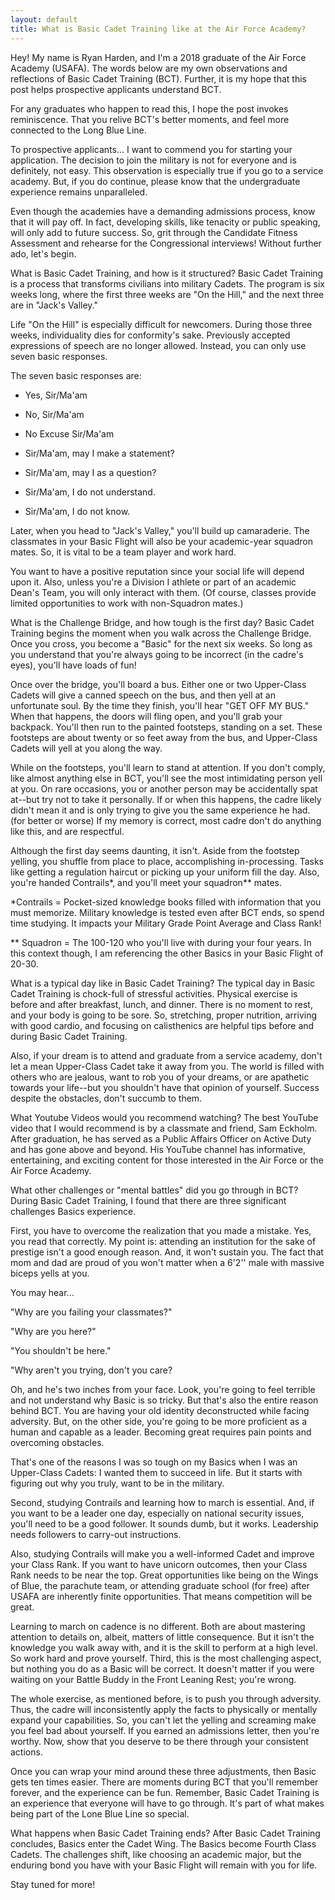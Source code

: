 ```yaml
---
layout: default
title: What is Basic Cadet Training like at the Air Force Academy?
---
```


Hey! My name is Ryan Harden, and I'm a 2018 graduate of the Air Force Academy (USAFA).  The words below are my own observations and reflections of Basic Cadet Training (BCT).  Further, it is my hope that this post helps prospective applicants understand BCT.


For any graduates who happen to read this, I hope the post invokes reminiscence.  That you relive BCT's better moments, and feel more connected to the Long Blue Line.  


To prospective applicants...
I want to commend you for starting your application. The decision to join the military is not for everyone and is definitely, not easy. This observation is especially true if you go to a service academy. But, if you do continue, please know that the undergraduate experience remains unparalleled.


Even though the academies have a demanding admissions process, know that it will pay off. In fact, developing skills, like tenacity or public speaking, will only add to future success. So, grit through the Candidate Fitness Assessment and rehearse for the Congressional interviews!  Without further ado, let's begin.


What is Basic Cadet Training, and how is it structured?
Basic Cadet Training is a process that transforms civilians into military Cadets. The program is six weeks long, where the first three weeks are "On the Hill," and the next three are in "Jack's Valley."


Life "On the Hill" is especially difficult for newcomers. During those three weeks, individuality dies for conformity's sake. Previously accepted expressions of speech are no longer allowed. Instead, you can only use seven basic responses.



The seven basic responses are: 

- Yes, Sir/Ma'am

- No, Sir/Ma'am

- No Excuse Sir/Ma'am

- Sir/Ma'am, may I make a statement? 

- Sir/Ma'am, may I as a question?

- Sir/Ma'am, I do not understand.

- Sir/Ma'am, I do not know.


Later, when you head to "Jack's Valley," you'll build up camaraderie. The classmates in your Basic Flight will also be your academic-year squadron mates. So, it is vital to be a team player and work hard. 


You want to have a positive reputation since your social life will depend upon it. Also, unless you're a Division I athlete or part of an academic Dean's Team, you will only interact with them.  (Of course, classes provide limited opportunities to work with non-Squadron mates.)


What is the Challenge Bridge, and how tough is the first day? 
Basic Cadet Training begins the moment when you walk across the Challenge Bridge.  Once you cross, you become a "Basic" for the next six weeks.  So long as you understand that you're always going to be incorrect (in the cadre's eyes), you'll have loads of fun!


Once over the bridge, you'll board a bus.  Either one or two Upper-Class Cadets will give a canned speech on the bus, and then yell at an unfortunate soul.  By the time they finish, you'll hear "GET OFF MY BUS."  When that happens, the doors will fling open, and you'll grab your backpack.  You'll then run to the painted footsteps, standing on a set.  These footsteps are about twenty or so feet away from the bus, and Upper-Class Cadets will yell at you along the way.


While on the footsteps, you'll learn to stand at attention.  If you don't comply, like almost anything else in BCT, you'll see the most intimidating person yell at you.  On rare occasions, you or another person may be accidentally spat at--but try not to take it personally.   If or when this happens, the cadre likely didn't mean it and is only trying to give you the same experience he had.  (for better or worse)  If my memory is correct, most cadre don't do anything like this, and are respectful. 


Although the first day seems daunting, it isn't.  Aside from the footstep yelling, you shuffle from place to place, accomplishing in-processing.  Tasks like getting a regulation haircut or picking up your uniform fill the day.  Also, you're handed Contrails*, and you'll meet your squadron** mates.


*Contrails = Pocket-sized knowledge books filled with information that you must memorize.  Military knowledge is tested even after BCT ends, so spend time studying.  It impacts your Military Grade Point Average and Class Rank! 


** Squadron = The 100-120 who you'll live with during your four years.  In this context though, I am referencing the other Basics in your Basic Flight of 20-30.


What is a typical day like in Basic Cadet Training? 
The typical day in Basic Cadet Training is chock-full of stressful activities. Physical exercise is before and after breakfast, lunch, and dinner. There is no moment to rest, and your body is going to be sore. So, stretching, proper nutrition, arriving with good cardio, and focusing on calisthenics are helpful tips before and during Basic Cadet Training.


Also, if your dream is to attend and graduate from a service academy, don't let a mean Upper-Class Cadet take it away from you.  The world is filled with others who are jealous, want to rob you of your dreams, or are apathetic towards your life--but you shouldn't have that opinion of yourself.  Success despite the obstacles, don't succumb to them.


What Youtube Videos would you recommend watching?
The best YouTube video that I would recommend is by a classmate and friend, Sam Eckholm. After graduation, he has served as a Public Affairs Officer on Active Duty and has gone above and beyond. His YouTube channel has informative, entertaining, and exciting content for those interested in the Air Force or the Air Force Academy.



What other challenges or "mental battles" did you go through in BCT?
During Basic Cadet Training, I found that there are three significant challenges Basics experience.


First, you have to overcome the realization that you made a mistake. Yes, you read that correctly. My point is: attending an institution for the sake of prestige isn't a good enough reason. And, it won't sustain you. The fact that mom and dad are proud of you won't matter when a 6'2'' male with massive biceps yells at you. 


You may hear...

 "Why are you failing your classmates?" 

"Why are you here?" 

"You shouldn't be here." 

"Why aren't you trying, don't you care? 

Oh, and he's two inches from your face. Look, you're going to feel terrible and not understand why Basic is so tricky. But that's also the entire reason behind BCT. You are having your old identity deconstructed while facing adversity. But, on the other side, you're going to be more proficient as a human and capable as a leader. Becoming great requires pain points and overcoming obstacles.


That's one of the reasons I was so tough on my Basics when I was an Upper-Class Cadets: I wanted them to succeed in life. But it starts with figuring out why you truly, want to be in the military.


Second, studying Contrails and learning how to march is essential.  And, if you want to be a leader one day, especially on national security issues, you'll need to be a good follower. It sounds dumb, but it works. Leadership needs followers to carry-out instructions.


Also, studying Contrails will make you a well-informed Cadet and improve your Class Rank. If you want to have unicorn outcomes, then your Class Rank needs to be near the top.  Great opportunities like being on the Wings of Blue, the parachute team, or attending graduate school (for free) after USAFA are inherently finite opportunities. That means competition will be great.


Learning to march on cadence is no different. Both are about mastering attention to details on, albeit, matters of little consequence. But it isn't the knowledge you walk away with, and it is the skill to perform at a high level. So work hard and prove yourself. Third, this is the most challenging aspect, but nothing you do as a Basic will be correct. It doesn't matter if you were waiting on your Battle Buddy in the Front Leaning Rest; you're wrong. 


The whole exercise, as mentioned before, is to push you through adversity.  Thus, the cadre will inconsistently apply the facts to physically or mentally expand your capabilities. So, you can't let the yelling and screaming make you feel bad about yourself. If you earned an admissions letter, then you're worthy. Now, show that you deserve to be there through your consistent actions.


Once you can wrap your mind around these three adjustments, then Basic gets ten times easier. There are moments during BCT that you'll remember forever, and the experience can be fun.  Remember, Basic Cadet Training is an experience that everyone will have to go through. It's part of what makes being part of the Lone Blue Line so special. 


What happens when Basic Cadet Training ends? 
After Basic Cadet Training concludes, Basics enter the Cadet Wing. The Basics become Fourth Class Cadets. The challenges shift, like choosing an academic major, but the enduring bond you have with your Basic Flight will remain with you for life.


Stay tuned for more!